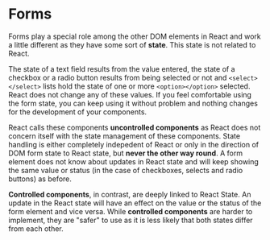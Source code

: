 # Forms

Forms play a special role among the other DOM elements in React and work a little different as they have some sort of **state**. This state is not related to React.

The state of a text field results from the value entered, the state of a checkbox or a radio button results from being selected or not and `<select></select>` lists hold the state of one or more `<option></option>` selected. React does not change any of these values. If you feel comfortable using the form state, you can keep using it without problem and nothing changes for the development of your components.

React calls these components **uncontrolled components** as React does not concern itself with the state management of these components. State handling is either completely indepedent of React or only in the direction of DOM form state to React state, but **never the other way round**. A form element does not know about updates in React state and will keep showing the same value or status \(in the case of checkboxes, selects and radio buttons\) as before.

**Controlled components**, in contrast, are deeply linked to React State. An update in the React state will have an effect on the value or the status of the form element and vice versa. While **controlled components** are harder to implement, they are "safer" to use as it is less likely that both states differ from each other.

